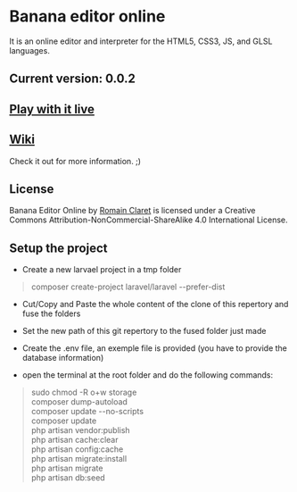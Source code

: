 # Banana editor online

It is an online editor and interpreter for the HTML5, CSS3, JS, and GLSL languages.

## Current version: 0.0.2

## [Play with it live](http://rocla.github.io/Banana-editor-Online/)

## [Wiki](https://github.com/Rocla/banana-editor-online/wiki)

Check it out for more information. ;)

## License

Banana Editor Online by [Romain Claret](http://www.romainclaret.com) is licensed under a Creative Commons Attribution-NonCommercial-ShareAlike 4.0 International License.

## Setup the project

- Create a new larvael project in a tmp folder
 > composer create-project laravel/laravel --prefer-dist

- Cut/Copy and Paste the whole content of the clone of this repertory and fuse the folders

- Set the new path of this git repertory to the fused folder just made

- Create the .env file, an exemple file is provided (you have to provide the database information)

- open the terminal at the root folder and do the following commands:

 > sudo chmod -R o+w storage<br>
 > composer dump-autoload<br>
 > composer update --no-scripts<br> 
 > composer update<br> 
 > php artisan vendor:publish<br>
 > php artisan cache:clear<br>
 > php artisan config:cache<br>
 > php artisan migrate:install<br>
 > php artisan migrate<br>
 > php artisan db:seed<br>
